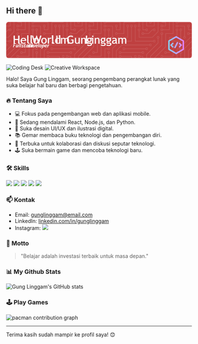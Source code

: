 ## Hi there 👋
![header](img/github-header-image.png)

<img src="https://images.unsplash.com/photo-1506744038136-46273834b3fb?auto=format&fit=crop&w=800&q=80" alt="Coding Desk" width="600"/>

<img src="https://images.unsplash.com/photo-1461749280684-dccba630e2f6?auto=format&fit=crop&w=800&q=80" alt="Creative Workspace" width="600"/>

Halo! Saya Gung Linggam, seorang pengembang perangkat lunak yang suka belajar hal baru dan berbagi pengetahuan.

### 🔥 Tentang Saya
- 💻 Fokus pada pengembangan web dan aplikasi mobile.
- 🌱 Sedang mendalami React, Node.js, dan Python.
- 🎨 Suka desain UI/UX dan ilustrasi digital.
- 📚 Gemar membaca buku teknologi dan pengembangan diri.
- 🚀 Terbuka untuk kolaborasi dan diskusi seputar teknologi.
- 🕹️ Suka bermain game dan mencoba teknologi baru.

### 🛠️ Skills
<p>
  <img src="https://img.shields.io/badge/HTML5-E34F26?style=for-the-badge&logo=html5&logoColor=white" />
  <img src="https://img.shields.io/badge/CSS3-1572B6?style=for-the-badge&logo=css3&logoColor=white" />
  <img src="https://img.shields.io/badge/JavaScript-323330?style=for-the-badge&logo=javascript&logoColor=F7DF1E" />
  <img src="https://img.shields.io/badge/PHP-777BB4?style=for-the-badge&logo=php&logoColor=white" />
  <img src="https://img.shields.io/badge/Python-FFD43B?style=for-the-badge&logo=python&logoColor=blue" />
</p>

### 📫 Kontak
- Email: gunglinggam@email.com
- LinkedIn: [linkedin.com/in/gunglinggam](https://linkedin.com/in/gunglinggam)
- Instagram: [<img src="https://img.shields.io/badge/Instagram-E4405F?style=for-the-badge&logo=instagram&logoColor=white" />](https://instagram.com/gunglinggam_)

### 🎯 Motto
> "Belajar adalah investasi terbaik untuk masa depan."

### 📊 My Github Stats
![Gung Linggam's GitHub stats](https://github-readme-stats.vercel.app/api?username=gunglinggam&show_icons=true&theme=radical)

### 🕹️ Play Games
<picture>
  <source media="(prefers-color-scheme: dark)" srcset="https://raw.githubusercontent.com/maurodesouza/maurodesouza/output/pacman-contribution-graph-dark.svg">
  <source media="(prefers-color-scheme: light)" srcset="https://raw.githubusercontent.com/maurodesouza/maurodesouza/output/pacman-contribution-graph.svg">
  <img alt="pacman contribution graph" src="https://raw.githubusercontent.com/maurodesouza/maurodesouza/output/pacman-contribution-graph.svg">
</picture>

---

Terima kasih sudah mampir ke profil saya! 😊

<!--
**gunglinggam/gunglinggam** is a ✨ _special_ ✨ repository because its `README.md` (this file) appears on your GitHub profile.

Here are some ideas to get you started:

- 🔭 I’m currently working on ...
- 🌱 I’m currently learning ...
- 👯 I’m looking to collaborate on ...
- 🤔 I’m looking for help with ...
- 💬 Ask me about ...
- 📫 How to reach me: ...
- 😄 Pronouns: ...
- ⚡ Fun fact: ...
-->